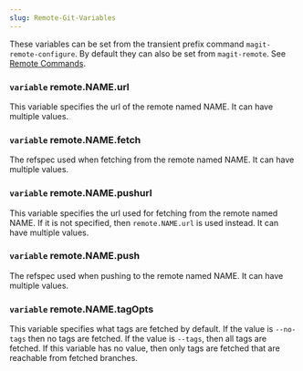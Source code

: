 ```yaml
---
slug: Remote-Git-Variables
---
```


These variables can be set from the transient prefix command `magit-remote-configure`. By default they can also be set from `magit-remote`. See [Remote Commands](Remote-Commands).

### <span className="tag variable">`variable`</span> **remote.NAME.url**

This variable specifies the url of the remote named NAME. It can have multiple values.

### <span className="tag variable">`variable`</span> **remote.NAME.fetch**

The refspec used when fetching from the remote named NAME. It can have multiple values.

### <span className="tag variable">`variable`</span> **remote.NAME.pushurl**

This variable specifies the url used for fetching from the remote named NAME. If it is not specified, then `remote.NAME.url` is used instead. It can have multiple values.

### <span className="tag variable">`variable`</span> **remote.NAME.push**

The refspec used when pushing to the remote named NAME. It can have multiple values.

### <span className="tag variable">`variable`</span> **remote.NAME.tagOpts**

This variable specifies what tags are fetched by default. If the value is `--no-tags` then no tags are fetched. If the value is `--tags`, then all tags are fetched. If this variable has no value, then only tags are fetched that are reachable from fetched branches.
